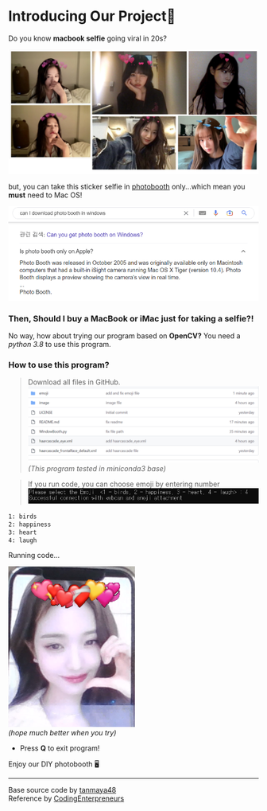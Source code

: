 # Introducing Our Project👋

 
 Do you know **macbook selfie** going viral in 20s?
   
![selfies](image/selfie.png)


 but, you can take this sticker selfie in [photobooth](https://support.apple.com/ko-kr/guide/photo-booth/welcome/mac) only...which mean you **must** need to Mac OS!  
   
![search](image/google.png)

### Then, Should I buy a MacBook or iMac just for taking a selfie?!
  
  
 No way, how about trying our program based on **OpenCV?**
 You need a *python 3.8* to use this program.

### How to use this program?

>Download all files in GitHub.  
![github](image/github.png)
*(This program tested in miniconda3 base)*

>If you run code, you can choose emoji by entering number  
![select](image/select.PNG)

```
1: birds
2: happiness
3: heart
4: laugh
```

Running code...  
  

![result](image/test.PNG)  
*(hope much better when you try)*

  
* Press **Q** to exit program!  
  

Enjoy our DIY photobooth 🖥  

  

***
Base source code by [tanmaya48](https://github.com/tanmaya48/OpenCV-puts-glasses-on-face)  
Reference by [CodingEnterpreneurs](https://www.youtube.com/watch?v=HZ3mhgbjtRU)
